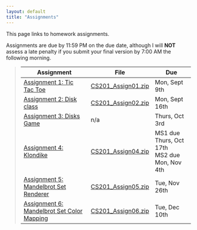 ```yaml
---
layout: default
title: "Assignments"
---
```


This page links to homework assignments.

Assignments are due by 11:59 PM on the due date, although I will **NOT** assess a late penalty if you submit your final version by 7:00 AM the following morning.

> Assignment | File | Due
> ---------- | ---- | ---
> [Assignment 1: Tic Tac Toe](assign01.html) | [CS201\_Assign01.zip](CS201_Assign01.zip) | Mon, Sept 9th
> [Assignment 2: Disk class](assign02.html) | [CS201\_Assign02.zip](CS201_Assign02.zip) | Mon, Sept 16th
> [Assignment 3: Disks Game](assign03.html) | n/a | Thurs, Oct 3rd
> [Assignment 4: Klondike](assign04.html) | [CS201\_Assign04.zip](CS201_Assign04.zip) | MS1 due Thurs, Oct 17th<br>MS2 due Mon, Nov 4th
> [Assignment 5: Mandelbrot Set Renderer](assign05.html) | [CS201\_Assign05.zip](CS201_Assign05.zip) | Tue, Nov 26th
> [Assignment 6: Mandelbrot Set Color Mapping](assign06.html) | [CS201\_Assign06.zip](CS201_Assign06.zip) | Tue, Dec 10th
